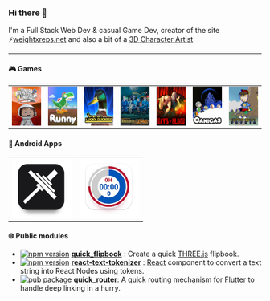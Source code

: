 ### Hi there 👋
I'm a Full Stack Web Dev & casual Game Dev, creator of the site ⚡[weightxreps.net](https://weightxreps.net/) and also a bit of a [3D Character Artist](https://www.artstation.com/bandinopla)  

--- 

#### :video_game: Games
  
<table>
    <tr>
    <td><a href="https://www.youtube.com/watch?v=5n9dcODcoJU" target="_blank"><img src="imgs/pip.jpg" title="Unity"/></a></td> 
        <td><a href="https://play.google.com/store/apps/details?id=net.weightxreps.runny" target="_blank"><img src="imgs/runny.jpg" title="Unity"/></a></td>
        <td><a href="https://www.youtube.com/watch?v=efibch1xEws" target="_blank"><img src="imgs/ducks.jpg" title="Flash"/></a></td>
        <td><a href="https://www.youtube.com/watch?v=Ub88d1hcnHA" target="_blank"><img src="imgs/magic.jpg" title="Flash"/></a></td>   
        <td>
        <a href="https://www.instagram.com/p/CUf8u4DI21t/" target="_blank"><img src="imgs/dob.jpg" title="Flash"/></a></td> 
        <td><a href="https://youtu.be/N0xV2ZuBPDI" target="_blank"><img src="imgs/canicas.jpg" title="Flash"/></a></td>
        <td><a href="https://youtu.be/BKqcl3QQWEQ" target="_blank"><img src="imgs/tetris.jpg" title="Flash"/></a></td> 
    </tr>
</table>

#### :iphone: Android Apps

<table background="white"> 
  <tr>
    <td width="120"><a href="https://play.google.com/store/apps/details?id=net.weightxreps.app" target="_blank"><img src="imgs/app-wxr.jpg" width="300"/></a></td>  
    <td width="120"><a href="https://play.google.com/store/apps/details?id=net.weightxreps.resttimechronometer" target="_blank"><img src="imgs/app-contador.jpg" width="300"/></a></td>  
  </tr> 
</table> 

#### :globe_with_meridians: Public modules

* [![npm version](https://img.shields.io/npm/v/quick_flipbook.svg?logo=threedotjs)](https://www.npmjs.com/package/quick_flipbook) [**quick_flipbook**](https://github.com/bandinopla/quick_flipbook) : Create a quick [THREE.js](https://github.com/mrdoob/three.js/) flipbook.
* [![npm version](https://img.shields.io/npm/v/react-text-tokenizer.svg?logo=react)](https://www.npmjs.com/package/react-text-tokenizer) [**react-text-tokenizer**](https://github.com/bandinopla/react-text-tokenizer) : [React](https://github.com/facebook/react) component to convert a text string into React Nodes using tokens.
* [![pub package](https://img.shields.io/pub/v/quick_router.svg?logo=flutter)](https://pub.dev/packages/quick_router) [**quick_router**](https://github.com/bandinopla/quick_router): A quick routing mechanism for [Flutter](https://flutter.dev/) to handle deep linking in a hurry.  


<!--
- 🔭 I’m currently working on ...
- 🌱 I’m currently learning ...
- 👯 I’m looking to collaborate on ...
- 🤔 I’m looking for help with ...
- 💬 Ask me about ...
- 📫 How to reach me: ...
- 😄 Pronouns: ...
- ⚡ Fun fact: ...
-->

